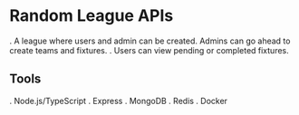 # Random League APIs

. A league where users and admin can be created. Admins can go ahead to create teams and fixtures.
. Users can view pending or completed fixtures.

## Tools

. Node.js/TypeScript
. Express
. MongoDB
. Redis
. Docker
